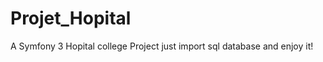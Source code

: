 Projet_Hopital
==============

A Symfony 3 Hopital college Project just import sql database and enjoy it!
